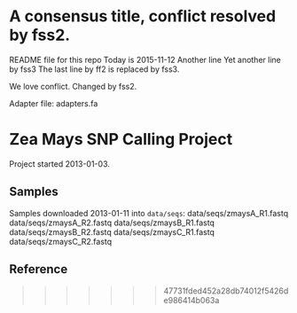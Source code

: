 # A consensus title, conflict resolved by fss2.

README file for this repo
Today is 2015-11-12
Another line
Yet another line by fss3
The last line by ff2 is replaced by fss3.


We love conflict. Changed by fss2.

Adapter file: adapters.fa


# Zea Mays SNP Calling Project
Project started 2013-01-03.
## Samples
Samples downloaded 2013-01-11 into `data/seqs`:
data/seqs/zmaysA_R1.fastq
data/seqs/zmaysA_R2.fastq
data/seqs/zmaysB_R1.fastq
data/seqs/zmaysB_R2.fastq
data/seqs/zmaysC_R1.fastq
data/seqs/zmaysC_R2.fastq
## Reference 
>>>>>>> 47731fded452a28db74012f5426de986414b063a
